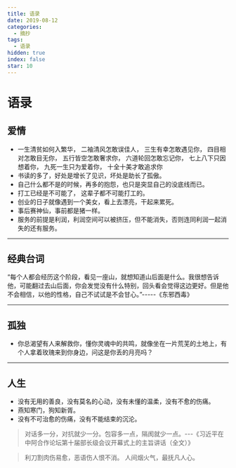 ```yaml
---
title: 语录
date: 2019-08-12
categories:
  - 摘抄
tags:
  - 语录
hidden: true
index: false
star: 10
---
```


# 语录

## 爱情

*   一生清贫如何入繁华， 二袖清风怎敢误佳人， 三生有幸怎敢遇见你， 四目相对怎敢目无你， 五行皆空怎敢奢求你， 六道轮回怎敢忘记你， 七上八下只因想着你， 九死一生只为爱着你， 十全十美才敢追求你
*   书读的多了，好处是增长了见识，坏处是助长了孤傲。
*   自己什么都不是的时候，再多的抱怨，也只是突显自己的没底线而已。
*   打工已经是不可能了， 这辈子都不可能打工的。
*   创业的日子就像遇到一个美女，看上去漂亮，干起来累死。
*   事后赛神仙，事前都是猪一样。
*   服务的前提是利润，利润空间可以被挤压，但不能消失，否则连同利润一起消失的还有服务。

---
## 经典台词

“每个人都会经历这个阶段，看见一座山，就想知道山后面是什么。我很想告诉他，可能翻过去山后面，你会发觉没有什么特别，回头看会觉得这边更好。但是他不会相信，以他的性格，自己不试试是不会甘心。”-----《东邪西毒》

---
## 孤独
- 你总渴望有人来解救你，懂你灵魂中的共鸣，就像坐在一片荒芜的土地上，有个人拿着玫瑰来到你身边，问这是你丢的月亮吗？

---
## 人生
- 没有无用的善良，没有莫名的心动，没有未懂的温柔，没有不愈的伤痛。
- 燕知寒门，狗知新胥。
- 没有不可治愈的伤痛，没有不能结束的沉沦。

> 对话多一分，对抗就少一分。包容多一点，隔阂就少一点。---《习近平在中阿合作论坛第十届部长级会议开幕式上的主旨讲话（全文）》

> 利刀割肉伤易愈，恶语伤人恨不消。
> 人间烟火气，最抚凡人心。
